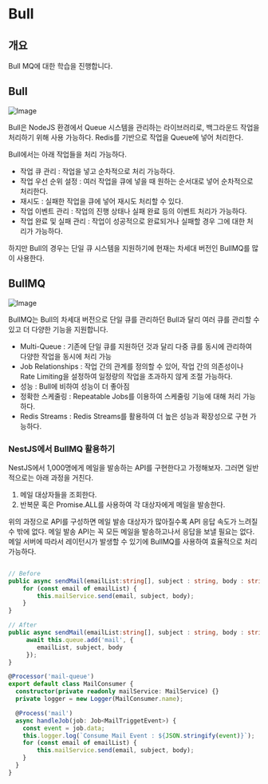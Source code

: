 # Bull

## 개요

Bull MQ에 대한 학습을 진행합니다.

## Bull

![Image](https://github.com/user-attachments/assets/65c599b7-ca50-4430-92ec-bb6decd46192)

Bull은 NodeJS 환경에서 Queue 시스템을 관리하는 라이브러리로, 백그라운드 작업을 처리하기 위해 사용 가능하다. Redis를 기반으로 작업을 Queue에 넣어 처리한다.

Bull에서는 아래 작업들을 처리 가능하다.

- 작업 큐 관리 : 작업을 넣고 순차적으로 처리 가능하다.
- 작업 우선 순위 설정 : 여러 작업을 큐에 넣을 때 원하는 순서대로 넣어 순차적으로 처리한다.
- 재시도 : 실패한 작업을 큐에 넣어 재시도 처리할 수 있다.
- 작업 이벤트 관리 : 작업의 진행 상태나 실패 완료 등의 이벤트 처리가 가능하다.
- 작업 완료 및 실패 관리 : 작업이 성공적으로 완료되거나 실패할 경우 그에 대한 처리가 가능하다.

하지만 Bull의 경우는 단일 큐 시스템을 지원하기에 현재는 차세대 버전인 BullMQ를 많이 사용한다.

## BullMQ

![Image](https://github.com/user-attachments/assets/438babdb-ea44-4dc6-8413-77e9193c10c9)

BullMQ는 Bull의 차세대 버전으로 단일 큐를 관리하던 Bull과 달리 여러 큐를 관리할 수 있고 더 다양한 기능을 지원합니다.

- Multi-Queue : 기존에 단일 큐를 지원하던 것과 달리 다중 큐를 동시에 관리하여 다양한 작업을 동시에 처리 가능
- Job Relationships : 작업 간의 관계를 정의할 수 있어, 작업 간의 의존성이나 Rate Limiting을 설정하여 일정량의 작업을 초과하지 않게 조절 가능하다.
- 성능 : Bull에 비하여 성능이 더 좋아짐
- 정확한 스케줄링 : Repeatable Jobs를 이용하여 스케줄링 기능에 대해 처리 가능하다.
- Redis Streams : Redis Streams를 활용하여 더 높은 성능과 확장성으로 구현 가능하다.

### NestJS에서 BullMQ 활용하기

NestJS에서 1,000명에게 메일을 발송하는 API를 구현한다고 가정해보자. 그러면 일반적으로는 아래 과정을 거친다.

1. 메일 대상자들을 조회한다.
2. 반복문 혹은 Promise.ALL를 사용하여 각 대상자에게 메일을 발송한다.

위의 과정으로 API를 구성하면 메일 발송 대상자가 많아질수록 API 응답 속도가 느려질 수 밖에 없다. 메일 발송 API는 꼭 모든 메일을 발송하고나서 응답을 보낼 필요는 없다. 메일 서버에 따라서 레이턴시가 발생할 수 있기에 BullMQ를 사용하여 효율적으로 처리 가능하다.

```typescript

// Before
public async sendMail(emailList:string[], subject : string, body : string) : Promise<void> {
    for (const email of emailList) {
        this.mailService.send(email, subject, body);
    }
}

// After
public async sendMail(emailList:string[], subject : string, body : string) : Promise<void> {
     await this.queue.add('mail', {
        emailList, subject, body
     });
}

@Processor('mail-queue')
export default class MailConsumer {
  constructor(private readonly mailService: MailService) {}
  private logger = new Logger(MailConsumer.name);

  @Process('mail')
  async handleJob(job: Job<MailTriggetEvent>) {
    const event = job.data;
    this.logger.log(`Consume Mail Event : ${JSON.stringify(event)}`);
    for (const email of emailList) {
        this.mailService.send(email, subject, body);
    }
  }
}


```
